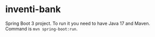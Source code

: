 # inventi-bank

Spring Boot 3 project. To run it you need to have Java 17 and Maven. Command is `mvn spring-boot:run`.

